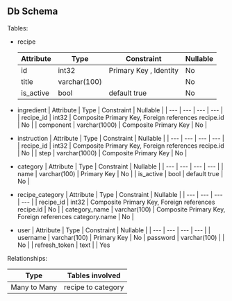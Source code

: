 ## Db Schema
Tables:
- recipe


	| Attribute | Type | Constraint | Nullable |
	| --- | --- | --- | --- |
	| id | int32 | Primary Key , Identity | No |
	| title | varchar(100) | | No |
  | is_active | bool | default true | No |
- ingredient
	| Attribute | Type | Constraint | Nullable |
	| --- | --- | --- | --- |
	| recipe_id | int32 | Composite Primary Key, Foreign references recipe.id | No |
	| component | varchar(1000) | Composite Primary Key | No |
- instruction
	| Attribute | Type | Constraint | Nullable |
	| --- | --- | --- | --- |
	| recipe_id | int32 | Composite Primary Key, Foreign references recipe.id | No |
	| step | varchar(1000) | Composite Primary Key | No |  
- category
	| Attribute | Type | Constraint | Nullable |
	| --- | --- | --- | --- |
	| name | varchar(100) | Primary Key | No |
  | is_active | bool | default true | No | 
- recipe_category
	| Attribute | Type | Constraint | Nullable |
	| --- | --- | --- | --- |
	| recipe_id | int32 | Composite Primary Key, Foreign references recipe.id | No |
	| category_name | varchar(100) | Composite Primary Key, Foreign references category.name | No |    
- user
	| Attribute | Type | Constraint | Nullable |
	| --- | --- | --- | --- |
	| username | varchar(100) | Primary Key | No
	| password | varchar(100) | | No |
	| refresh_token | text | | Yes



Relationships:

| Type | Tables involved 
| --- | --- |
| Many to Many | recipe to category | 
